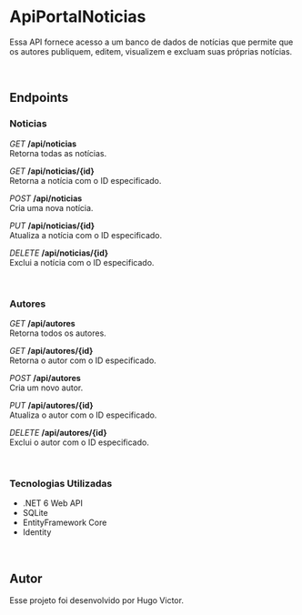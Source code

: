 # **ApiPortalNoticias**

Essa API fornece acesso a um banco de dados de notícias que permite que os autores publiquem, editem, visualizem e excluam suas próprias notícias.

<br>

## Endpoints


### Noticias
*GET* **/api/noticias**
<br>Retorna todas as notícias.

*GET* **/api/noticias/{id}**
<br>Retorna a notícia com o ID especificado.

*POST* **/api/noticias**
<br>Cria uma nova notícia.

*PUT* **/api/noticias/{id}**
<br>Atualiza a notícia com o ID especificado.

*DELETE* **/api/noticias/{id}**
<br>Exclui a notícia com o ID especificado.

<br>

### Autores
*GET* **/api/autores**
<br>Retorna todos os autores.

*GET* **/api/autores/{id}**
<br>Retorna o autor com o ID especificado.

*POST* **/api/autores**
<br>Cria um novo autor.

*PUT* **/api/autores/{id}**
<br>Atualiza o autor com o ID especificado.

*DELETE* **/api/autores/{id}**
<br>Exclui o autor com o ID especificado.

<br>
 
### Tecnologias Utilizadas
- .NET 6 Web API
- SQLite
- EntityFramework Core
- Identity

<br>

## Autor
Esse projeto foi desenvolvido por Hugo Victor.

